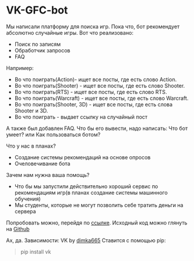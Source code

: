 # VK-GFC-bot

Мы написали платформу для поиска игр. Пока что, бот рекомендует абсолютно случайные игры.
Вот что реализовано: 
* Поиск по записям 
* Обработчик запросов 
* FAQ 

Например: 
* Во что поиграть(Action)- ищет все посты, где есть слово Action.
* Во что поиграть(Shooter) - ищет все посты, где есть слово Shooter.
* Во что поиграть(RTS) - ищет все посты, где есть слово RTS.
* Во что поиграть(Warcraft) - ищет все посты, где есть слово Warcraft.
* Во что поиграть(Shooter, 3D) - ищет все посты, где есть слова Shooter и 3D.
* Во что поиграть - выдает ссылку на случайный пост 


А также был добавлен FAQ. Что бы его вывести, надо написать: 
Что бот умеет? или Как пользоваться ботом? 


Что у нас в планах? 
* Создание системы рекомендаций на основе опросов 
* Очеловечивание бота 


Зачем нам нужна ваша помощь? 
* Что бы мы запустили действительно хороший сервис по рекомендациям игр(в планах создание системы машинного обучения) 
* Мы студенты, которые не могут позволить себе тратить деньги на сервера 

Попробовать можно, перейдя по [ссылке](https://vk.me/gamesforcomp).
Исходный код можно глянуть на [Github](https://github.com/bronydell/VK-GFC-bot)

Ах, да. Зависимости:
VK by [dimka665](https://github.com/dimka665/vk)
Ставится с помощью pip:
> pip install vk
